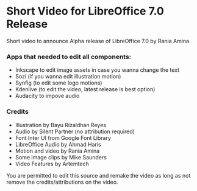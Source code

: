 # Short Video for LibreOffice 7.0 Release

Short video to announce Alpha release of LibreOffice 7.0 by Rania Amina.

### Apps that needed to edit all components:

- Inkscape to edit image assets in case you wanna change the text
- Sozi (if you wanna edit illustration motion)
- Synfig (to edit some logo motions)
- Kdenlive (to edit the video, latest release is best option)
- Audacity to impove audio

### Credits

- Illustration by Bayu Rizaldhan Reyes
- Audio by Silent Partner (no attribution required)
- Font Inter UI from Google Font Library
- LibreOffice Audio by Ahmad Haris
- Motion and video by Rania Amina
- Some image clips by Mike Saunders
- Video Features by Artemtech

You are permitted to edit this source and remake the video as long as not remove the credits/attributions on the video. 
